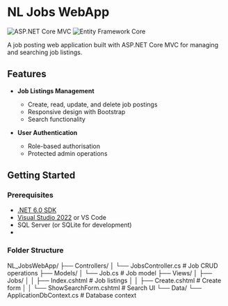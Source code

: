 # NL Jobs WebApp

![ASP.NET Core MVC](https://img.shields.io/badge/ASP.NET_Core_MVC-5C2D91?logo=.net)
![Entity Framework Core](https://img.shields.io/badge/Entity_Framework_Core-512BD4?logo=.net)

A job posting web application built with ASP.NET Core MVC for managing and searching job listings.

## Features

- **Job Listings Management**
  - Create, read, update, and delete job postings
  - Responsive design with Bootstrap
  - Search functionality

- **User Authentication**
  - Role-based authorisation
  - Protected admin operations

## Getting Started

### Prerequisites

- [.NET 6.0 SDK](https://dotnet.microsoft.com/download)
- [Visual Studio 2022](https://visualstudio.microsoft.com/) or VS Code
- SQL Server (or SQLite for development)
- 
### Folder Structure

  NL_JobsWebApp/
├── Controllers/
│   └── JobsController.cs       # Job CRUD operations
├── Models/
│   └── Job.cs                  # Job model
├── Views/
│   ├── Jobs/
│   │   ├── Index.cshtml        # Job listings
│   │   ├── Create.cshtml       # Create form
│   │   └── ShowSearchForm.cshtml # Search UI
└── Data/
    └── ApplicationDbContext.cs # Database context
